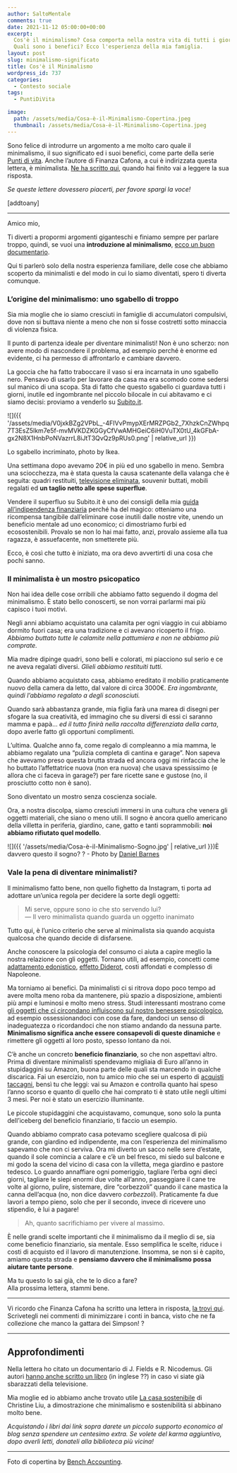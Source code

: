 ```yaml
---
author: SaltoMentale
comments: true
date: 2021-11-12 05:00:00+00:00
excerpt:
  Cos'è il minimalismo? Cosa comporta nella nostra vita di tutti i giorni?
  Quali sono i benefici? Ecco l'esperienza della mia famiglia.
layout: post
slug: minimalismo-significato
title: Cos'è il Minimalismo
wordpress_id: 737
categories:
  - Contesto sociale
tags:
  - PuntiDiVita

image:
  path: /assets/media/Cosa-è-il-Minimalismo-Copertina.jpeg
  thumbnail: /assets/media/Cosa-è-il-Minimalismo-Copertina.jpeg
---
```


Sono felice di introdurre un argomento a me molto caro quale il minimalismo, il suo significato ed i suoi benefici, come parte della serie [Punti di vita](/category/punti-di-vita/). Anche l’autore di Finanza Cafona, a cui è indirizzata questa lettera, è minimalista. [Ne ha scritto qui](https://finanzacafona.it/2021/11/cosa_e_il_minimalismo_come_funziona.html), quando hai finito vai a leggere la sua risposta.

_Se queste lettere dovessero piacerti, per favore spargi la voce!_

[addtoany]

---

Amico mio,

Ti diverti a propormi argomenti giganteschi e finiamo sempre per parlare troppo, quindi, se vuoi una **introduzione al minimalismo**, [ecco un buon documentario](https://minimalismfilm.com/watch/).

Qui ti parlerò solo della nostra esperienza familiare, delle cose che abbiamo scoperto da minimalisti e del modo in cui lo siamo diventati, spero ti diverta comunque.

### L’origine del minimalismo: uno sgabello di troppo

Sia mia moglie che io siamo cresciuti in famiglie di accumulatori compulsivi, dove non si buttava niente a meno che non si fosse costretti sotto minaccia di violenza fisica.

Il punto di partenza ideale per diventare minimalisti! Non è uno scherzo: non avere modo di nascondere il problema, ad esempio perché è enorme ed evidente, ci ha permesso di affrontarlo e cambiare davvero.

La goccia che ha fatto traboccare il vaso si era incarnata in uno sgabello nero. Pensavo di usarlo per lavorare da casa ma era scomodo come sedersi sul manico di una scopa. Sta di fatto che questo sgabello ci guardava tutti i giorni, inutile ed ingombrante nel piccolo bilocale in cui abitavamo e ci siamo decisi: proviamo a venderlo su [Subito.it](https://www.subito.it/).

![]({{ '/assets/media/V0jxkBZg2VPbL_-4FIVvPmypXErMRZPGb2_7XhzkCnZWhpq7T3EsZ5lkm7e5f-mvMVKDZKGGyCfVwAMHGeiC6iH0VuTX0tU_4kGFbA-gx2N8X1HnbPoNVazrrL8iJtT3QvQz9pRUs0.png' | relative_url }})

Lo sgabello incriminato, photo by Ikea.

Una settimana dopo avevamo 20€ in più ed uno sgabello in meno. Sembra una sciocchezza, ma è stata questa la causa scatenante della valanga che è seguita: quadri restituiti, [televisione eliminata](/televisione-quanto-costa-davvero/), souvenir buttati, mobili regalati ed **un taglio netto alle spese superflue**.

Vendere il superfluo su Subito.it è uno dei consigli della mia [guida all’indipendenza finanziaria](/guida-indipendenza-finanziaria/) perché ha del magico: otteniamo una ricompensa tangibile dall’eliminare cose inutili dalle nostre vite, unendo un beneficio mentale ad uno economico; ci dimostriamo furbi ed ecosostenibili. Provalo se non lo hai mai fatto, anzi, provalo assieme alla tua ragazza, è assuefacente, non smetterete più.

Ecco, è così che tutto è iniziato, ma ora devo avvertirti di una cosa che pochi sanno.

### Il minimalista è un mostro psicopatico

Non hai idea delle cose orribili che abbiamo fatto seguendo il dogma del minimalismo. È stato bello conoscerti, se non vorrai parlarmi mai più capisco i tuoi motivi.

Negli anni abbiamo acquistato una calamita per ogni viaggio in cui abbiamo dormito fuori casa; era una tradizione e ci avevano ricoperto il frigo. _Abbiamo buttato tutte le calamite nella pattumiera e non ne abbiamo più comprate._

Mia madre dipinge quadri, sono belli e colorati, mi piacciono sul serio e ce ne aveva regalati diversi. _Glieli abbiamo restituiti tutti._

Quando abbiamo acquistato casa, abbiamo ereditato il mobilio praticamente nuovo della camera da letto, dal valore di circa 3000€. _Era ingombrante, quindi l’abbiamo regalato a degli sconosciuti._

Quando sarà abbastanza grande, mia figlia farà una marea di disegni per sfogare la sua creatività, ed immagino che su diversi di essi ci saranno mamma e papà… _ed il tutto finirà nella raccolta differenziata della carta_, dopo averle fatto gli opportuni complimenti.

L’ultima. Qualche anno fa, come regalo di compleanno a mia mamma, le abbiamo regalato una “pulizia completa di cantina e garage”. Non sapeva che avevamo preso questa brutta strada ed ancora oggi mi rinfaccia che le ho buttato l’affettatrice nuova (non era nuova) che usava spessissimo (e allora che ci faceva in garage?) per fare ricette sane e gustose (no, il prosciutto cotto non è sano).

Sono diventato un mostro senza coscienza sociale.

Ora, a nostra discolpa, siamo cresciuti immersi in una cultura che venera gli oggetti materiali, che siano o meno utili. Il sogno è ancora quello americano della villetta in periferia, giardino, cane, gatto e tanti soprammobili: **noi abbiamo rifiutato quel modello**.

![]({{ '/assets/media/Cosa-è-il-Minimalismo-Sogno.jpg' | relative_url }})È davvero questo il sogno? ? - Photo by [Daniel Barnes](https://unsplash.com/@dannybarness?utm_source=unsplash&utm_medium=referral&utm_content=creditCopyText)

### Vale la pena di diventare minimalisti?

Il minimalismo fatto bene, non quello fighetto da Instagram, ti porta ad adottare un’unica regola per decidere la sorte degli oggetti:

> Mi serve, oppure sono io che sto servendo lui?  
— Il vero minimalista quando guarda un oggetto inanimato


Tutto qui, è l’unico criterio che serve al minimalista sia quando acquista qualcosa che quando decide di disfarsene.

Anche conoscere la psicologia del consumo ci aiuta a capire meglio la nostra relazione con gli oggetti. Tornano utili, ad esempio, concetti come [adattamento edonistico](/adattamento-edonistico), [effetto Diderot](/effetto-diderot/), costi affondati e complesso di Napoleone.

Ma torniamo ai benefici. Da minimalisti ci si ritrova dopo poco tempo ad avere molta meno roba da mantenere, più spazio a disposizione, ambienti più ampi e luminosi e molto meno stress. Studi interessanti mostrano come [gli oggetti che ci circondano influiscono sul nostro benessere psicologico](https://ideas.ted.com/feeling-stuck-guilty-overwhelmed-try-clearing-these-feelings-out-of-your-home/), ad esempio ossessionandoci con cose da fare, dandoci un senso di inadeguatezza o ricordandoci che non stiamo andando da nessuna parte. **Minimalismo significa anche essere consapevoli di queste dinamiche** e rimettere gli oggetti al loro posto, spesso lontano da noi.

C’è anche un concreto **beneficio finanziario**, so che non aspettavi altro. Prima di diventare minimalisti spendevamo migliaia di Euro all’anno in stupidaggini su Amazon, buona parte delle quali sta marcendo in qualche discarica. Fai un esercizio, non tu amico mio che sei un esperto di [acquisti taccagni](https://finanzacafona.it/2021/07/acquisti-taccagni-guida-comprare.html), bensì tu che leggi: vai su Amazon e controlla quanto hai speso l’anno scorso e quanto di quello che hai comprato ti è stato utile negli ultimi 3 mesi. Per noi è stato un esercizio illuminante.

Le piccole stupidaggini che acquistavamo, comunque, sono solo la punta dell’iceberg del beneficio finanziario, ti faccio un esempio.

Quando abbiamo comprato casa potevamo scegliere qualcosa di più grande, con giardino ed indipendente, ma con l’esperienza del minimalismo sapevamo che non ci serviva. Ora mi diverto un sacco nelle sere d’estate, quando il sole comincia a calare e c’è un bel fresco, mi siedo sul balcone e mi godo la scena del vicino di casa con la villetta, mega giardino e pastore tedesco. Lo guardo annaffiare ogni pomeriggio, tagliare l’erba ogni dieci giorni, tagliare le siepi enormi due volte all’anno, passeggiare il cane tre volte al giorno, pulire, sistemare, dire “corbezzoli” quando il cane mastica la canna dell’acqua (no, non dice davvero _corbezzoli_). Praticamente fa due lavori a tempo pieno, solo che per il secondo, invece di ricevere uno stipendio, è lui a pagare!

> Ah, quanto sacrifichiamo per vivere al massimo.


È nelle grandi scelte importanti che il minimalismo da il meglio di se, sia come beneficio finanziario, sia mentale. Esso semplifica le scelte, riduce i costi di acquisto ed il lavoro di manutenzione. Insomma, se non si è capito, amiamo questa strada e **pensiamo davvero che il minimalismo possa aiutare tante persone**.

Ma tu questo lo sai già, che te lo dico a fare?  
Alla prossima lettera, stammi bene.

---

Vi ricordo che Finanza Cafona ha scritto una lettera in risposta, [la trovi qui](https://finanzacafona.it/2021/11/cosa_e_il_minimalismo_come_funziona.html). Scrivetegli nei commenti di minimizzare i conti in banca, visto che ne fa collezione che manco la gattara dei Simpson! ?

---

## Approfondimenti

Nella lettera ho citato un documentario di J. Fields e R. Nicodemus. Gli autori [hanno anche scritto un libro](https://amzn.to/3wznO2P) (in inglese ??) in caso vi siate già sbarazzati della televisione.

Mia moglie ed io abbiamo anche trovato utile [La casa sostenibile](https://amzn.to/3oj6zPc) di Christine Liu, a dimostrazione che minimalismo e sostenibilità si abbinano molto bene.

_Acquistando i libri dai link sopra darete un piccolo supporto economico al blog senza spendere un centesimo extra. Se volete del karma aggiuntivo, dopo averli letti, donateli alla biblioteca più vicina!_

---

Foto di copertina by [Bench Accounting](https://unsplash.com/@benchaccounting?utm_source=unsplash&utm_medium=referral&utm_content=creditCopyText).
